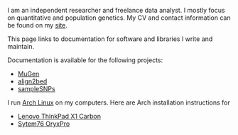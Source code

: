 I am an independent researcher and freelance data analyst. I mostly focus on quantitative and population genetics. My CV and contact information can be found on my [site](https://www.bayesicresearch.org/people/).

This page links to documentation for software and libraries I write and maintain.

Documentation is available for the following projects:

 - [MuGen](/MuGen)
 - [align2bed](/align2bed)
 - [sampleSNPs](/sampleSNPs)

I run [Arch Linux](https://www.archlinux.org/) on my computers. Here are Arch installation instructions for

 - [Lenovo ThinkPad X1 Carbon](/ArchLinuxThinkPadX1C4gen.md)
 - [Sytem76 OryxPro](/ArchLinuxSys76OP.md)

